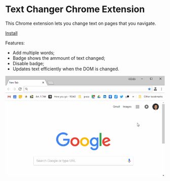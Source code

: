 # Text Changer Chrome Extension

This Chrome extension lets you change text on pages that you navigate.

[Install](https://chrome.google.com/webstore/detail/text-changer/fabkbngakgpgbfjcgniagacieofijajm)

Features:
- Add multiple words;
- Badge shows the ammount of text changed;
- Disable badge;
- Updates text efficiently when the DOM is changed.


![Application Demo](assets/github/demo.gif)
